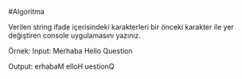 #Algoritma

Verilen string ifade içerisindeki karakterleri bir önceki karakter ile yer değiştiren console uygulamasını yazınız.

Örnek:
Input:
Merhaba
Hello
Question

Output:
erhabaM
elloH
uestionQ